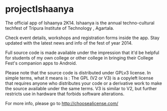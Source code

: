 projectIshaanya
===============

The official app of Ishaanya 2K14.
Ishaanya is the annual techno-cultural techfest of Tripura Institute of Technology , Agartala.

Check event details, workshops and registration forms inside the app. Stay updated with the latest news and info of the fest of year 2014.

Full source code is made available under the impression that it'd be helpful for students of my own college or other college in bringing their College Fest's companion apps to Android.

Please note that the source code is distributed under GPLv3 license. In simple terms, what it means is : 
The GPL (V2 or V3) is a copyleft license that requires anyone who distributes your code or a derivative work to make the source available under the same terms. V3 is similar to V2, but further restricts use in hardware that forbids software alterations.

For more info, please go to http://choosealicense.com/
